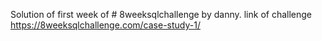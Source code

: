 Solution of first week of # 8weeksqlchallenge by danny.
link of challenge https://8weeksqlchallenge.com/case-study-1/
